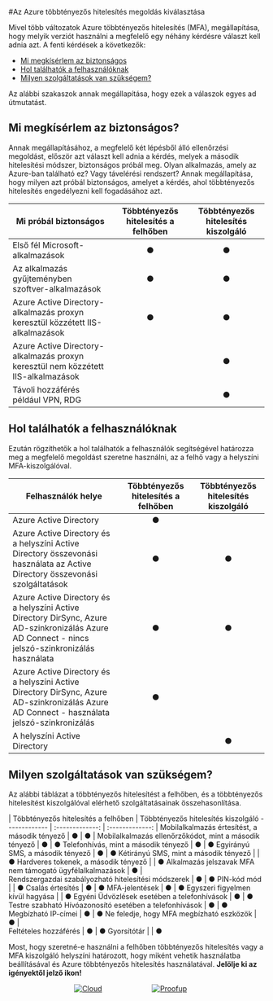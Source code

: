 <properties
    pageTitle="Azure MFA felhő viewben kiszolgáló |} Microsoft Azure"
    description="Válassza ki a többtényezős hitelesítés biztonság megoldást, azzal, hogy milyen am i biztonságos próbál meg jobbra és a hol találhatók a felhasználóim található.  Válassza a felhőben, MFA-kiszolgáló és AD FS."
    services="multi-factor-authentication"
    documentationCenter=""
    authors="kgremban"
    manager="femila"
    editor="yossib"/>

<tags
    ms.service="multi-factor-authentication"
    ms.workload="identity"
    ms.tgt_pltfrm="na"
    ms.devlang="na"
    ms.topic="get-started-article"
    ms.date="10/14/2016"
    ms.author="kgremban"/>

#<a name="choose-the-azure-multi-factor-authentication-solution-for-you"></a>Az Azure többtényezős hitelesítés megoldás kiválasztása

Mivel több változatok Azure többtényezős hitelesítés (MFA), megállapítása, hogy melyik verziót használni a megfelelő egy néhány kérdésre választ kell adnia azt.  A fenti kérdések a következők:

-   [Mi megkísérlem az biztonságos](#what-am-i-trying-to-secure)
-   [Hol találhatók a felhasználóknak](#where-are-the-users-located)
- [Milyen szolgáltatások van szükségem?](#what-featured-do-i-need)

Az alábbi szakaszok annak megállapítása, hogy ezek a válaszok egyes ad útmutatást.

## <a name="what-am-i-trying-to-secure"></a>Mi megkísérlem az biztonságos?

Annak megállapításához, a megfelelő két lépésből álló ellenőrzési megoldást, először azt választ kell adnia a kérdés, melyek a második hitelesítési módszer, biztonságos próbál meg.  Olyan alkalmazás, amely az Azure-ban található ez?  Vagy távelérési rendszert?  Annak megállapítása, hogy milyen azt próbál biztonságos, amelyet a kérdés, ahol többtényezős hitelesítés engedélyezni kell fogadásához azt.  


Mi próbál biztonságos| Többtényezős hitelesítés a felhőben|Többtényezős hitelesítés kiszolgáló
------------- | :-------------: | :-------------: |
Első fél Microsoft-alkalmazások|● |● |
Az alkalmazás gyűjteményben szoftver-alkalmazások|● |● |
Azure Active Directory-alkalmazás proxyn keresztül közzétett IIS-alkalmazások|● |● |
Azure Active Directory-alkalmazás proxyn keresztül nem közzétett IIS-alkalmazások | |● |
Távoli hozzáférés például VPN, RDG| |● |



## <a name="where-are-the-users-located"></a>Hol találhatók a felhasználóknak

Ezután rögzíthetők a hol találhatók a felhasználók segítségével határozza meg a megfelelő megoldást szeretne használni, az a felhő vagy a helyszíni MFA-kiszolgálóval.



Felhasználók helye| Többtényezős hitelesítés a felhőben|Többtényezős hitelesítés kiszolgáló
------------- | :-------------: | :-------------: |
Azure Active Directory|● | |
Azure Active Directory és a helyszíni Active Directory összevonási használata az Active Directory összevonási szolgáltatások|● |● |
Azure Active Directory és a helyszíni Active Directory DirSync, Azure AD-szinkronizálás Azure AD Connect - nincs jelszó-szinkronizálás használata|● |● |
Azure Active Directory és a helyszíni Active Directory DirSync, Azure AD-szinkronizálás Azure AD Connect - használata jelszó-szinkronizálás|● | |
A helyszíni Active Directory| |● |

## <a name="what-features-do-i-need"></a>Milyen szolgáltatások van szükségem?

Az alábbi táblázat a többtényezős hitelesítést a felhőben, és a többtényezős hitelesítést kiszolgálóval elérhető szolgáltatásainak összehasonlítása.

 | Többtényezős hitelesítés a felhőben | Többtényezős hitelesítés kiszolgáló
------------- | :-------------: | :-------------: |
Mobilalkalmazás értesítést, a második tényező | ● | ● |
Mobilalkalmazás ellenőrzőkódot, mint a második tényező | ● | ●
Telefonhívás, mint a második tényező | ● | ●
Egyirányú SMS, a második tényező | ● | ●
Kétirányú SMS, mint a második tényező |  | ●
Hardveres tokenek, a második tényező |  | ●
Alkalmazás jelszavak MFA nem támogató ügyfélalkalmazások | ● |  
Rendszergazdai szabályozható hitelesítési módszerek | ● | ●
PIN-kód mód |  | ●
Csalás értesítés | ● | ●
MFA-jelentések | ● | ●
Egyszeri figyelmen kívül hagyása |  | ●
Egyéni Üdvözlések esetében a telefonhívások | ● | ●
Testre szabható Hívóazonosító esetében a telefonhívások | ● | ●
Megbízható IP-címei | ● | ●
Ne feledje, hogy MFA megbízható eszközök  | ● |  
Feltételes hozzáférés | ● | ●
Gyorsítótár |  | ●

Most, hogy szeretné-e használni a felhőben többtényezős hitelesítés vagy a MFA kiszolgáló helyszíni határozott, hogy miként vehetik használatba beállításával és Azure többtényezős hitelesítés használatával. **Jelölje ki az igényektől jelző ikon!**

<center>




[![Cloud](./media/multi-factor-authentication-get-started/cloud2.png)](multi-factor-authentication-get-started-cloud.md)&nbsp;&nbsp;&nbsp;&nbsp;&nbsp;&nbsp;&nbsp;&nbsp;&nbsp;&nbsp;&nbsp;&nbsp;&nbsp;&nbsp;&nbsp;&nbsp;&nbsp;&nbsp;&nbsp;&nbsp;&nbsp;&nbsp;&nbsp;&nbsp;&nbsp;[![Proofup](./media/multi-factor-authentication-get-started/server2.png)](multi-factor-authentication-get-started-server.md)  &nbsp;&nbsp;&nbsp;&nbsp;&nbsp;
</center>
